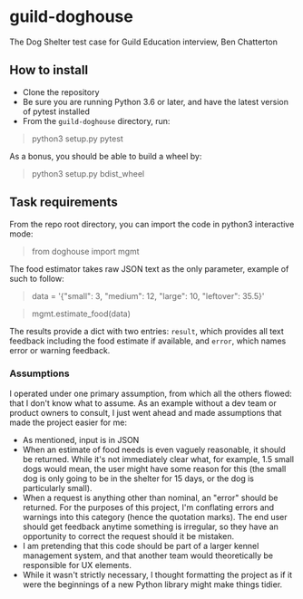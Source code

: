 # guild-doghouse
The Dog Shelter test case for Guild Education interview, Ben Chatterton

## How to install
- Clone the repository
- Be sure you are running Python 3.6 or later, and have the latest version of pytest installed
- From the `guild-doghouse` directory, run:
> python3 setup.py pytest

As a bonus, you should be able to build a wheel by:
> python3 setup.py bdist_wheel

## Task requirements
From the repo root directory, you can import the code in python3 interactive mode:

> from doghouse import mgmt

The food estimator takes raw JSON text as the only parameter, example of such to follow:

> data = '{"small": 3, "medium": 12, "large": 10, "leftover": 35.5}'

> mgmt.estimate_food(data)

The results provide a dict with two entries: `result`, which provides all text feedback including the food estimate if available, and `error`, which names error or warning feedback.

### Assumptions
I operated under one primary assumption, from which all the others flowed: that I don't know what to assume. As an example without a dev team or product owners to consult, I just went ahead and made assumptions that made the project easier for me:
- As mentioned, input is in JSON
- When an estimate of food needs is even vaguely reasonable, it should be returned. While it's not immediately clear what, for example, 1.5 small dogs would mean, the user might have some reason for this (the small dog is only going to be in the shelter for 15 days, or the dog is particularly small).
- When a request is anything other than nominal, an "error" should be returned. For the purposes of this project, I'm conflating errors and warnings into this category (hence the quotation marks). The end user should get feedback anytime something is irregular, so they have an opportunity to correct the request should it be mistaken.
- I am pretending that this code should be part of a larger kennel management system, and that another team would theoretically be responsible for UX elements.
- While it wasn't strictly necessary, I thought formatting the project as if it were the beginnings of a new Python library might make things tidier.
